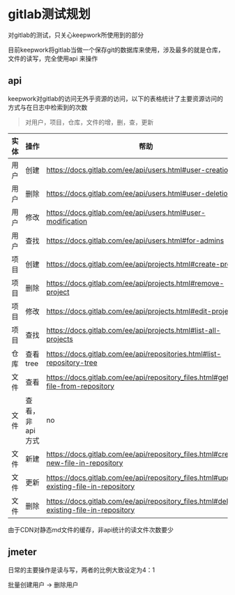 # gitlab测试规划

对gitlab的测试，只关心keepwork所使用到的部分

目前keepwork将gitlab当做一个保存git的数据库来使用，涉及最多的就是仓库，文件的读写，完全使用api
来操作

## api


keepwork对gitlab的访问无外乎资源的访问，以下的表格统计了主要资源访问的方式与在日志中检索到的次数

> 对用户，项目，仓库，文件的增，删，查，更新


|实体|操作    |帮助 |method|url|hits|hit how to|
|---|--------|----|------|---|----|----------|
|用户|创建|https://docs.gitlab.com/ee/api/users.html#user-creation|POST|/api/v4/users| 3838 |`grep -E 'POST /api/v4/users[ ?]'` |
|用户|删除|https://docs.gitlab.com/ee/api/users.html#user-deletion|DELETE|/api/v4/users/:id| 0 | `grep -E 'DELETE /api/v4/users/[0-9]+[ ?]'`                                   |
|用户|修改|https://docs.gitlab.com/ee/api/users.html#user-modification|PUT|/api/v4/users/:id| 13  | `grep -E 'PUT /api/v4/users/[0-9]+[ ?]'` |
|用户|查找|https://docs.gitlab.com/ee/api/users.html#for-admins|GET|/api/v4/users| 3902 | ` grep -E 'GET /api/v4/users[ ?]'` |
|项目|创建|https://docs.gitlab.com/ee/api/projects.html#create-project|POST|/api/v4/projects| 4141 | `grep -E 'POST /api/v4/projects[ ?]'` |
|项目|删除|https://docs.gitlab.com/ee/api/projects.html#remove-project|DELETE|/api/v4/projects/:id| 0 | `grep -E 'DELETE /api/v4/projects/[0-9]+[ ?]'`|
|项目|修改|https://docs.gitlab.com/ee/api/projects.html#edit-project|PUT|/api/v4/projects/:id| 2 | `grep -E 'PUT /api/v4/projects/[0-9]+[ ?]'`|
|项目|查找|https://docs.gitlab.com/ee/api/projects.html#list-all-projects |GET|/api/v4/projects | 4192         |  `grep -E 'GET /api/v4/projects[ ?]'` |
|仓库|查看tree|https://docs.gitlab.com/ee/api/repositories.html#list-repository-tree|GET|/api/v4/projects/:id/repository/tree| 21179 | `grep -E 'GET /api/v4/projects/[[:digit:]]+/repository/tree[ ?]'`|
|文件|查看|https://docs.gitlab.com/ee/api/repository_files.html#get-file-from-repository|GET|/api/v4/projects/:id/repository/files/:file_path | 19745 | `grep -E 'GET /api/v4/projects/[[:digit:]]+/repository/files/'` |
|文件|查看，非api方式| no            | GET | /:user_name/:project_name/raw/:commit_id/:file_path | 59588 | `grep -E 'GET /.*/raw/([[:alnum:]]+|master)/'` |
|文件|新建|   https://docs.gitlab.com/ee/api/repository_files.html#create-new-file-in-repository   |POST| /api/v4/projects/:id/repository/files/:file_path  | 73629 | `grep -E 'POST /api/v4/projects/[[:digit:]]+/repository/files/'` |
|文件|更新|https://docs.gitlab.com/ee/api/repository_files.html#update-existing-file-in-repository| PUT | /api/v4/projects/:id/repository/files/:file_path  | 3278 | `grep -E 'PUT /api/v4/projects/[[:digit:]]+/repository/files/'` |
|文件|删除|https://docs.gitlab.com/ee/api/repository_files.html#delete-existing-file-in-repository| DELETE | /api/v4/projects/:id/repository/files/:file_path  | 295 | `grep -E 'DELETE /api/v4/projects/[[:digit:]]+/repository/files/'` |


由于CDN对静态md文件的缓存，非api统计的读文件次数要少


## jmeter

日常的主要操作是读与写，两者的比例大致设定为4：1

批量创建用户 -> 删除用户
